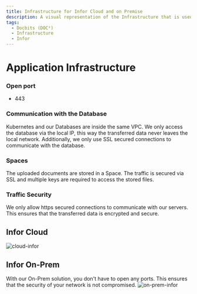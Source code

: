 ```yaml
---
title: Infrastructure for Infor Cloud and on Premise
description: A visual representation of the Infrastructure that is used for our applications when running Infor Cloud or On-Prem
tags:
  - Docbits (DOC²)
  - Infrastructure
  - Infor
---
```


# Application Infrastructure


### Open port
* 443

### Communication with the Database
Kubernetes and our Databases are inside the same VPC. We only access the database via the local IP, this way the transferred data never leaves the local network.
Additionally, we only use SSL secured connections to communicate with the database.

### Spaces
The uploaded documents are stored in a Space. The traffic is secured via SSL and multiple keys are required to access the stored files.

### Traffic Security
We only allow https secured connections to communicate with our servers. This ensures that the transferred data is encrypted and secure.

## Infor Cloud
![cloud-infor](/_images/security/infra-cloud.png)



## Infor On-Prem
With our On-Prem solution, you don't have to open any ports. This ensures that the security of your network is not compromised.
![on-prem-infor](/_images/security/infra-on-prem.png)
